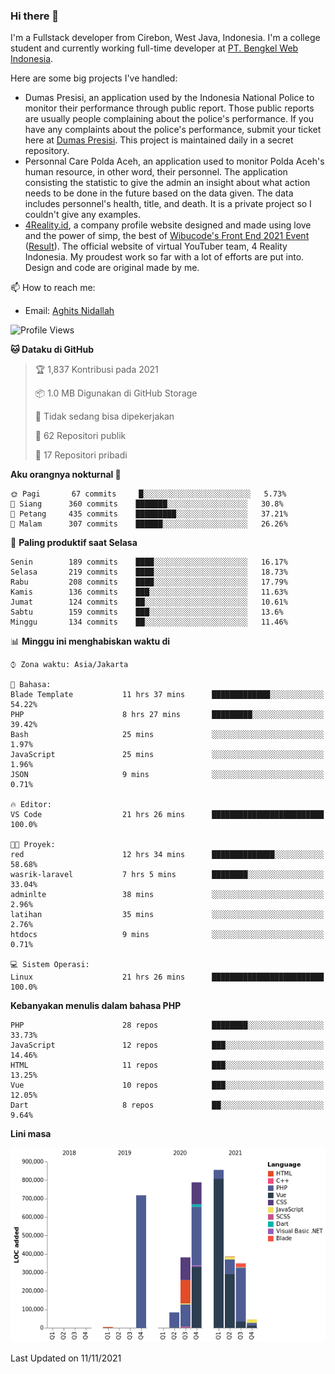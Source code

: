 ### Hi there 👋
I'm a Fullstack developer from Cirebon, West Java, Indonesia. I'm a college student and currently working full-time developer at [PT. Bengkel Web Indonesia](https://github.com/PT-Bengkel-Web-Indonesia).

Here are some big projects I've handled:
- Dumas Presisi, an application used by the Indonesia National Police to monitor their performance through public report. Those public reports are usually people complaining about the police's performance. If you have any complaints about the police's performance, submit your ticket here at [Dumas Presisi](https://dumaspresisi.polri.go.id/dumaspro). This project is maintained daily in a secret repository.
- Personnal Care Polda Aceh, an application used to monitor Polda Aceh's human resource, in other word, their personnel. The application consisting the statistic to give the admin an insight about what action needs to be done in the future based on the data given. The data includes personnel's health, title, and death. It is a private project so I couldn't give any examples.
- [4Reality.id](https://4reality.id), a company profile website designed and made using love and the power of simp, the best of [Wibucode's Front End 2021 Event](https://github.com/wibucode02/submision-event-frontend-2021) ([Result](https://github.com/wibucode02/top-5-pemenang-event-front-end-wibucode-2021)). The official website of virtual YouTuber team, 4 Reality Indonesia. My proudest work so far with a lot of efforts are put into. Design and code are original made by me.

📫 How to reach me:
- Email: [Aghits Nidallah](mailto:yourlovelydev@gmail.com)

<!--START_SECTION:waka-->
![Profile Views](http://img.shields.io/badge/Profil%20dilihat-1-blue)

**🐱 Dataku di GitHub** 

> 🏆 1,837 Kontribusi pada 2021
 > 
> 📦 1.0 MB Digunakan di GitHub Storage 
 > 
> 🚫 Tidak sedang bisa dipekerjakan
 > 
> 📜 62 Repositori publik 
 > 
> 🔑 17 Repositori pribadi  
 > 
**Aku orangnya nokturnal 🦉** 

```text
🌞 Pagi       67 commits     █░░░░░░░░░░░░░░░░░░░░░░░░   5.73% 
🌆 Siang      360 commits    ███████░░░░░░░░░░░░░░░░░░   30.8% 
🌃 Petang     435 commits    █████████░░░░░░░░░░░░░░░░   37.21% 
🌙 Malam      307 commits    ██████░░░░░░░░░░░░░░░░░░░   26.26%

```
📅 **Paling produktif saat Selasa** 

```text
Senin        189 commits    ████░░░░░░░░░░░░░░░░░░░░░   16.17% 
Selasa       219 commits    ████░░░░░░░░░░░░░░░░░░░░░   18.73% 
Rabu         208 commits    ████░░░░░░░░░░░░░░░░░░░░░   17.79% 
Kamis        136 commits    ███░░░░░░░░░░░░░░░░░░░░░░   11.63% 
Jumat        124 commits    ██░░░░░░░░░░░░░░░░░░░░░░░   10.61% 
Sabtu        159 commits    ███░░░░░░░░░░░░░░░░░░░░░░   13.6% 
Minggu       134 commits    ██░░░░░░░░░░░░░░░░░░░░░░░   11.46%

```


📊 **Minggu ini menghabiskan waktu di** 

```text
⌚︎ Zona waktu: Asia/Jakarta

💬 Bahasa: 
Blade Template           11 hrs 37 mins      █████████████░░░░░░░░░░░░   54.22% 
PHP                      8 hrs 27 mins       █████████░░░░░░░░░░░░░░░░   39.42% 
Bash                     25 mins             ░░░░░░░░░░░░░░░░░░░░░░░░░   1.97% 
JavaScript               25 mins             ░░░░░░░░░░░░░░░░░░░░░░░░░   1.96% 
JSON                     9 mins              ░░░░░░░░░░░░░░░░░░░░░░░░░   0.71%

🔥 Editor: 
VS Code                  21 hrs 26 mins      █████████████████████████   100.0%

🐱‍💻 Proyek: 
red                      12 hrs 34 mins      ██████████████░░░░░░░░░░░   58.68% 
wasrik-laravel           7 hrs 5 mins        ████████░░░░░░░░░░░░░░░░░   33.04% 
adminlte                 38 mins             ░░░░░░░░░░░░░░░░░░░░░░░░░   2.96% 
latihan                  35 mins             ░░░░░░░░░░░░░░░░░░░░░░░░░   2.76% 
htdocs                   9 mins              ░░░░░░░░░░░░░░░░░░░░░░░░░   0.71%

💻 Sistem Operasi: 
Linux                    21 hrs 26 mins      █████████████████████████   100.0%

```

**Kebanyakan menulis dalam bahasa PHP** 

```text
PHP                      28 repos            ████████░░░░░░░░░░░░░░░░░   33.73% 
JavaScript               12 repos            ███░░░░░░░░░░░░░░░░░░░░░░   14.46% 
HTML                     11 repos            ███░░░░░░░░░░░░░░░░░░░░░░   13.25% 
Vue                      10 repos            ███░░░░░░░░░░░░░░░░░░░░░░   12.05% 
Dart                     8 repos             ██░░░░░░░░░░░░░░░░░░░░░░░   9.64%

```


**Lini masa**

![Chart not found](https://raw.githubusercontent.com/NikarashiHatsu/NikarashiHatsu/master/charts/bar_graph.png) 


 Last Updated on 11/11/2021
<!--END_SECTION:waka-->
